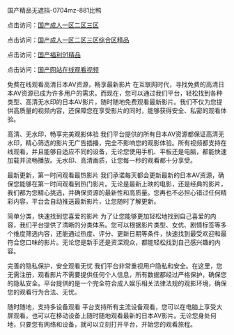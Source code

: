 

国产精品无遮挡-0704mz-881比鸭


点击访问：<a href="https://tfda.pages.dev/">国产成人一区二区三区</a>

点击访问：<a href="https://bsdf-5f5.pages.dev/">国产成人一区二区三区综合区精品</a>

点击访问：<a href="https://bered.pages.dev/">国产福利91精品</a>

点击访问：<a href="https://cfad.pages.dev/">国产网站在线观看视频</a>



免费在线观看高清日本AV资源，畅享最新影片
在互联网时代，寻找免费的高清日本AV资源已成为许多用户的需求。而现在，您可以通过我们平台，轻松找到各种类型、高清无水印的日本AV影片，随时随地免费观看最新影片。我们不仅为您提供高质量的视频内容，还保障您在享受影片的同时，能够获得安全、私密的观看体验。

高清、无水印，畅享完美观影体验
我们平台提供的所有日本AV资源都保证高清无水印，精心筛选的影片无广告插播，完全不影响您的观影体验。所有视频都支持在线观看，并且能够自适应不同的设备，无论您使用手机、平板还是电脑，都能快速加载并流畅播放。无水印、高清画质，让您每一秒的观看都十分享受。

最新更新，第一时间观看最热影片
我们承诺每天都会更新最新的日本AV资源，确保您能够在第一时间观看到热门影片。无论是最新上映的电影，还是经典的影片，我们都为您精心挑选，并确保资源的最新性和高质量。您再也不必担心错过任何精彩内容，平台会自动推送最新影片，让您随时了解更新。

简单分类，快速找到您喜爱的影片
为了让您能够更加轻松地找到自己喜爱的内容，我们平台提供了清晰的分类体系。您可以根据影片类型、女优、剧情标签等多个维度筛选内容，还能通过热度、评分、更新日期等条件，快速找到最受欢迎和最符合您口味的影片。无论您是新手还是资深观众，都能轻松找到自己感兴趣的内容。

完善的隐私保护，安全观看无忧
我们平台非常重视用户隐私和安全。在这里，您无需注册，观看影片不需要提供任何个人信息，所有数据都经过严格保护，确保您的隐私安全。平台提供的是一个完全符合成人娱乐相关法律法规的观影环境，确保您的观看行为合法、无忧。

随时随地，支持多设备观看
平台支持所有主流设备观看，您可以在电脑上享受大屏观看，也可以在移动设备上随时随地观看最新的日本AV影片。无论您身处何地，只要您有网络和设备，就可以立刻打开平台，开始您的观看旅程。







<span style="display:none;">[Canonical link]( https://github.com/ham20250704/ham08 ）</span>
